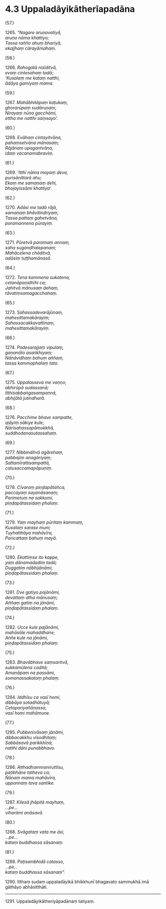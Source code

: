 # 4.3 Uppaladāyikātherīapadāna

(57.)

1265\. _“Nagare aruṇavatiyā,_  
_aruṇo nāma khattiyo;_  
_Tassa rañño ahuṃ bhariyā,_  
_ekajjhaṃ cārayāmahaṃ._  

(58.)

1266\. _Rahogatā nisīditvā,_  
_evaṃ cintesahaṃ tadā;_  
_‘Kusalaṃ me kataṃ natthi,_  
_ādāya gamiyaṃ mama._  

(59.)

1267\. _Mahābhitāpaṃ kaṭukaṃ,_  
_ghorarūpaṃ sudāruṇaṃ;_  
_Nirayaṃ nūna gacchāmi,_  
_ettha me natthi saṃsayo’._  

(60.)

1268\. _Evāhaṃ cintayitvāna,_  
_pahaṃsetvāna mānasaṃ;_  
_Rājānaṃ upagantvāna,_  
_idaṃ vacanamabraviṃ._  

(61.)

1269\. _‘Itthī nāma mayaṃ deva,_  
_purisānittarā ahu;_  
_Ekaṃ me samaṇaṃ dehi,_  
_bhojayissāmi khattiya’._  

(62.)

1270\. _Adāsi me tadā rājā,_  
_samaṇaṃ bhāvitindriyaṃ;_  
_Tassa pattaṃ gahetvāna,_  
_paramannena pūrayiṃ._  

(63.)

1271\. _Pūretvā paramaṃ annaṃ,_  
_saha sugandhalepanaṃ;_  
_Mahācelena chāditvā,_  
_adāsiṃ tuṭṭhamānasā._  

(64.)

1272\. _Tena kammena sukatena,_  
_cetanāpaṇidhīhi ca;_  
_Jahitvā mānusaṃ dehaṃ,_  
_tāvatiṃsamagacchahaṃ._  

(65.)

1273\. _Sahassadevarājūnaṃ,_  
_mahesittamakārayiṃ;_  
_Sahassacakkavattīnaṃ,_  
_mahesittamakārayiṃ._  

(66.)

1274\. _Padesarajjaṃ vipulaṃ,_  
_gaṇanāto asaṅkhiyaṃ;_  
_Nānāvidhaṃ bahuṃ aññaṃ,_  
_tassa kammaphalaṃ tato._  

(67.)

1275\. _Uppalasseva me vaṇṇo,_  
_abhirūpā sudassanā;_  
_Itthisabbaṅgasampannā,_  
_abhijātā jutindharā._  

(68.)

1276\. _Pacchime bhave sampatte,_  
_ajāyiṃ sākiye kule;_  
_Nārīsahassapāmokkhā,_  
_suddhodanasutassahaṃ._  

(69.)

1277\. _Nibbinditvā agārehaṃ,_  
_pabbajiṃ anagāriyaṃ;_  
_Sattamīrattisampattā,_  
_catusaccamapāpuṇiṃ._  

(70.)

1278\. _Cīvaraṃ piṇḍapātañca,_  
_paccayaṃ sayanāsanaṃ;_  
_Parimetuṃ na sakkomi,_  
_piṇḍapātassidaṃ phalaṃ._  

(71.)

1279\. _Yaṃ mayhaṃ pūritaṃ kammaṃ,_  
_Kusalaṃ sarase muni;_  
_Tuyhatthāya mahāvīra,_  
_Paricattaṃ bahuṃ mayā._  

(72.)

1280\. _Ekattiṃse ito kappe,_  
_yaṃ dānamadadiṃ tadā;_  
_Duggatiṃ nābhijānāmi,_  
_piṇḍapātassidaṃ phalaṃ._  

(73.)

1281\. _Dve gatiyo pajānāmi,_  
_devattaṃ atha mānusaṃ;_  
_Aññaṃ gatiṃ na jānāmi,_  
_piṇḍapātassidaṃ phalaṃ._  

(74.)

1282\. _Ucce kule pajānāmi,_  
_mahāsāle mahaddhane;_  
_Aññe kule na jānāmi,_  
_piṇḍapātassidaṃ phalaṃ._  

(75.)

1283\. _Bhavābhave saṃsaritvā,_  
_sukkamūlena coditā;_  
_Amanāpaṃ na passāmi,_  
_somanassakataṃ phalaṃ._  

(76.)

1284\. _Iddhīsu ca vasī homi,_  
_dibbāya sotadhātuyā;_  
_Cetopariyañāṇassa,_  
_vasī homi mahāmune._  

(77.)

1285\. _Pubbenivāsaṃ jānāmi,_  
_dibbacakkhu visodhitaṃ;_  
_Sabbāsavā parikkhīṇā,_  
_natthi dāni punabbhavo._  

(78.)

1286\. _Atthadhammaniruttīsu,_  
_paṭibhāne tatheva ca;_  
_Ñāṇaṃ mama mahāvīra,_  
_uppannaṃ tava santike._  

(79.)

1287\. _Kilesā jhāpitā mayhaṃ,_  
_…pe…_  
_viharāmi anāsavā._  

(80.)

1288\. _Svāgataṃ vata me āsi,_  
_…pe…_  
_kataṃ buddhassa sāsanaṃ._  

(81.)

1289\. _Paṭisambhidā catasso,_  
_…pe…_  
_kataṃ buddhassa sāsanaṃ”._  

1290\. Itthaṃ sudaṃ uppaladāyikā bhikkhunī bhagavato sammukhā imā gāthāyo abhāsitthāti.

---

1291\. Uppaladāyikātheriyāpadānaṃ tatiyaṃ.
